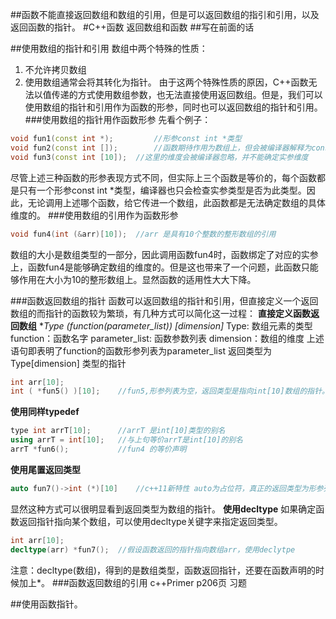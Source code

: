 ##函数不能直接返回数组和数组的引用，但是可以返回数组的指引和引用，以及返回函数的指针。
#C++函数 返回数组和函数
##写在前面的话

##使用数组的指针和引用
数组中两个特殊的性质：
1. 不允许拷贝数组
2. 使用数组通常会将其转化为指针。
由于这两个特殊性质的原因，C++函数无法以值传递的方式使用数组参数，也无法直接使用返回数组。但是，我们可以使用数组的指针和引用作为函数的形参，同时也可以返回数组的指针和引用。
###使用数组的指针用作函数形参
先看个例子：
```c++
void fun1(const int *); 		//形参const int *类型
void fun2(const int []);		//函数期待作用为数组上，但会被编译器解释为const int *
void fun3(const int [10]);	//这里的维度会被编译器忽略，并不能确定实参维度
```
尽管上述三种函数的形参表现方式不同，但实际上三个函数是等价的，每个函数都是只有一个形参const int *类型，编译器也只会检查实参类型是否为此类型。因此，无论调用上述哪个函数，给它传进一个数组，此函数都是无法确定数组的具体维度的。
###使用数组的引用作为函数形参
```c++
void fun4(int (&arr)[10]);  //arr 是具有10个整数的整形数组的引用
```
数组的大小是数组类型的一部分，因此调用函数fun4时，函数绑定了对应的实参上，函数fun4是能够确定数组的维度的。但是这也带来了一个问题，此函数只能够作用在大小为10的整形数组上。显然函数的适用性大大下降。

###函数返回数组的指针
函数可以返回数组的指针和引用，但直接定义一个返回数组的而指针的函数较为繁琐，有几种方式可以简化这一过程：
**直接定义函数返回数组**
**Type (*function(parameter_list)) [dimension]**
Type: 数组元素的类型
function：函数名字
parameter_list: 函数参数列表
dimension：数组的维度
上述语句即表明了function的函数形参列表为parameter_list 返回类型为Type[dimension] 类型的指针
```c++
int arr[10];
int ( *fun5() )[10];	//fun5,形参列表为空，返回类型是指向int[10]数组的指针。
```
**使用同样typedef**
```c++
type int arrT[10];		//arrT 是int[10]类型的别名
using arrT = int[10];	//与上句等价arrT是int[10]的别名
arrT *fun6();			//fun4 的等价声明
```
**使用尾置返回类型**
```c++
auto fun7()->int (*)[10] 	//c++11新特性 auto为占位符，真正的返回类型为形参列表之后以->符号开头。
```
显然这种方式可以很明显看到返回类型为数组的指针。
**使用decltype**
如果确定函数返回指针指向某个数组，可以使用decltype关键字来指定返回类型。
```c++
int arr[10];
decltype(arr) *fun7();	//假设函数返回的指针指向数组arr，使用declytpe
```
注意：decltype(数组)，得到的是数组类型，函数返回指针，还要在函数声明的时候加上*。
###函数返回数组的引用
c++Primer p206页 习题

##使用函数指针。